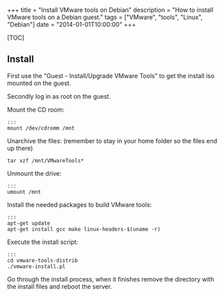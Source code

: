 +++
title = "Install VMware tools on Debian"
description = "How to install VMware tools on a Debian guest."
tags = ["VMware", "tools", "Linux", "Debian"]
date = "2014-01-01T10:00:00"
+++

[TOC]

## Install

First use the "Guest - Install/Upgrade VMware Tools" to get the install iso mounted on the guest.

Secondly log in as root on the guest.

Mount the CD room:

    :::
    mount /dev/cdromm /mnt

Unarchive the files: (remember to stay in your home folder so the files end up there)

    tar xzf /mnt/VMwareTools*

Unmount the drive:

    :::
    umount /mnt

Install the needed packages to build VMware tools:

    :::
    apt-get update
    apt-get install gcc make linux-headers-$(uname -r)

Execute the install script:

    :::
    cd vmware-tools-distrib
    ./vmware-install.pl

Go through the install process, when it finishes remove the directory with the install files and reboot the server.
